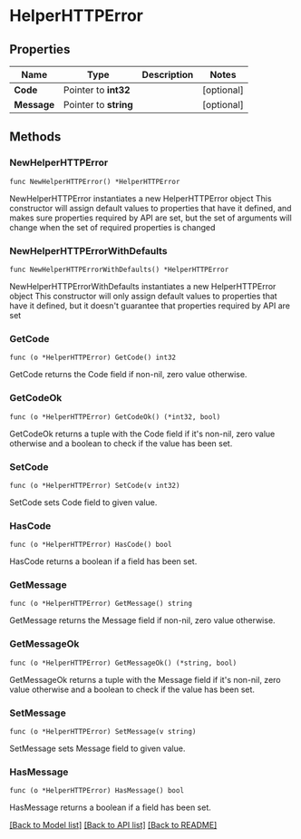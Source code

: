 # HelperHTTPError

## Properties

Name | Type | Description | Notes
------------ | ------------- | ------------- | -------------
**Code** | Pointer to **int32** |  | [optional] 
**Message** | Pointer to **string** |  | [optional] 

## Methods

### NewHelperHTTPError

`func NewHelperHTTPError() *HelperHTTPError`

NewHelperHTTPError instantiates a new HelperHTTPError object
This constructor will assign default values to properties that have it defined,
and makes sure properties required by API are set, but the set of arguments
will change when the set of required properties is changed

### NewHelperHTTPErrorWithDefaults

`func NewHelperHTTPErrorWithDefaults() *HelperHTTPError`

NewHelperHTTPErrorWithDefaults instantiates a new HelperHTTPError object
This constructor will only assign default values to properties that have it defined,
but it doesn't guarantee that properties required by API are set

### GetCode

`func (o *HelperHTTPError) GetCode() int32`

GetCode returns the Code field if non-nil, zero value otherwise.

### GetCodeOk

`func (o *HelperHTTPError) GetCodeOk() (*int32, bool)`

GetCodeOk returns a tuple with the Code field if it's non-nil, zero value otherwise
and a boolean to check if the value has been set.

### SetCode

`func (o *HelperHTTPError) SetCode(v int32)`

SetCode sets Code field to given value.

### HasCode

`func (o *HelperHTTPError) HasCode() bool`

HasCode returns a boolean if a field has been set.

### GetMessage

`func (o *HelperHTTPError) GetMessage() string`

GetMessage returns the Message field if non-nil, zero value otherwise.

### GetMessageOk

`func (o *HelperHTTPError) GetMessageOk() (*string, bool)`

GetMessageOk returns a tuple with the Message field if it's non-nil, zero value otherwise
and a boolean to check if the value has been set.

### SetMessage

`func (o *HelperHTTPError) SetMessage(v string)`

SetMessage sets Message field to given value.

### HasMessage

`func (o *HelperHTTPError) HasMessage() bool`

HasMessage returns a boolean if a field has been set.


[[Back to Model list]](../README.md#documentation-for-models) [[Back to API list]](../README.md#documentation-for-api-endpoints) [[Back to README]](../README.md)


